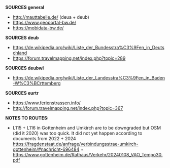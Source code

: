 ﻿**SOURCES general**
- http://mauttabelle.de/ (deua + deub)
- https://www.geoportal-bw.de/
- https://mobidata-bw.de/

**SOURCES deub**
- https://de.wikipedia.org/wiki/Liste_der_Bundesstra%C3%9Fen_in_Deutschland
- https://forum.travelmapping.net/index.php?topic=289

**SOURCES deubwl**
- https://de.wikipedia.org/wiki/Liste_der_Landesstra%C3%9Fen_in_Baden-W%C3%BCrttemberg

**SOURCES eurtr**
- https://www.ferienstrassen.info/
- http://forum.travelmapping.net/index.php?topic=367

**NOTES TO ROUTES:**
- L115 + L116 in Gottenheim and Umkirch are to be downgraded but OSM (did it 2020) was too quick. It did not yet happen according to documents from 2022 + 2024 https://fragdenstaat.de/anfrage/verbindungsstrae-umkirch-gottenheim/#nachricht-696484 + https://www.gottenheim.de/Rathaus/Verkehr/20240108_VAO_Tempo30.pdf

